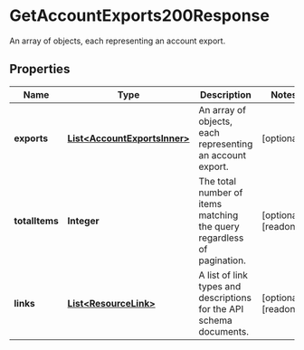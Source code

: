 

# GetAccountExports200Response

An array of objects, each representing an account export.

## Properties

| Name | Type | Description | Notes |
|------------ | ------------- | ------------- | -------------|
|**exports** | [**List&lt;AccountExportsInner&gt;**](AccountExportsInner.md) | An array of objects, each representing an account export. |  [optional] |
|**totalItems** | **Integer** | The total number of items matching the query regardless of pagination. |  [optional] [readonly] |
|**links** | [**List&lt;ResourceLink&gt;**](ResourceLink.md) | A list of link types and descriptions for the API schema documents. |  [optional] [readonly] |



